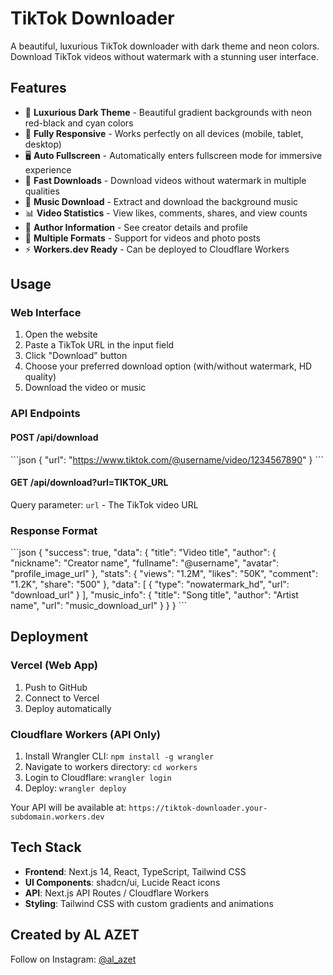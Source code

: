 # TikTok Downloader

A beautiful, luxurious TikTok downloader with dark theme and neon colors. Download TikTok videos without watermark with a stunning user interface.

## Features

- 🎨 **Luxurious Dark Theme** - Beautiful gradient backgrounds with neon red-black and cyan colors
- 📱 **Fully Responsive** - Works perfectly on all devices (mobile, tablet, desktop)
- 🖥️ **Auto Fullscreen** - Automatically enters fullscreen mode for immersive experience
- 🚀 **Fast Downloads** - Download videos without watermark in multiple qualities
- 🎵 **Music Download** - Extract and download the background music
- 📊 **Video Statistics** - View likes, comments, shares, and view counts
- 👤 **Author Information** - See creator details and profile
- 🔗 **Multiple Formats** - Support for videos and photo posts
- ⚡ **Workers.dev Ready** - Can be deployed to Cloudflare Workers

## Usage

### Web Interface

1. Open the website
2. Paste a TikTok URL in the input field
3. Click "Download" button
4. Choose your preferred download option (with/without watermark, HD quality)
5. Download the video or music

### API Endpoints

#### POST /api/download
\`\`\`json
{
  "url": "https://www.tiktok.com/@username/video/1234567890"
}
\`\`\`

#### GET /api/download?url=TIKTOK_URL
Query parameter: `url` - The TikTok video URL

### Response Format
\`\`\`json
{
  "success": true,
  "data": {
    "title": "Video title",
    "author": {
      "nickname": "Creator name",
      "fullname": "@username",
      "avatar": "profile_image_url"
    },
    "stats": {
      "views": "1.2M",
      "likes": "50K",
      "comment": "1.2K",
      "share": "500"
    },
    "data": [
      {
        "type": "nowatermark_hd",
        "url": "download_url"
      }
    ],
    "music_info": {
      "title": "Song title",
      "author": "Artist name",
      "url": "music_download_url"
    }
  }
}
\`\`\`

## Deployment

### Vercel (Web App)
1. Push to GitHub
2. Connect to Vercel
3. Deploy automatically

### Cloudflare Workers (API Only)
1. Install Wrangler CLI: `npm install -g wrangler`
2. Navigate to workers directory: `cd workers`
3. Login to Cloudflare: `wrangler login`
4. Deploy: `wrangler deploy`

Your API will be available at: `https://tiktok-downloader.your-subdomain.workers.dev`

## Tech Stack

- **Frontend**: Next.js 14, React, TypeScript, Tailwind CSS
- **UI Components**: shadcn/ui, Lucide React icons
- **API**: Next.js API Routes / Cloudflare Workers
- **Styling**: Tailwind CSS with custom gradients and animations

## Created by AL AZET

Follow on Instagram: [@al_azet](https://instagram.com/al_azet)

